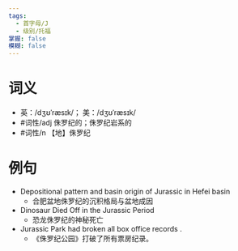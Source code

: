 ```yaml
---
tags:
  - 首字母/J
  - 级别/托福
掌握: false
模糊: false
---
```

# 词义
- 英：/dʒʊˈræsɪk/； 美：/dʒʊˈræsɪk/
- #词性/adj  侏罗纪的；侏罗纪岩系的
- #词性/n  【地】侏罗纪
# 例句
- Depositional pattern and basin origin of Jurassic in Hefei basin
	- 合肥盆地侏罗纪的沉积格局与盆地成因
- Dinosaur Died Off in the Jurassic Period
	- 恐龙侏罗纪的神秘死亡
- Jurassic Park had broken all box office records .
	- 《侏罗纪公园》打破了所有票房纪录。
